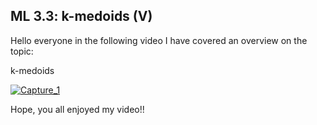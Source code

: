 ## ML 3.3: k-medoids (V)
Hello everyone in the following video I have covered an overview on the topic:

k-medoids

[![Capture_1](https://user-images.githubusercontent.com/79050917/135973309-020ed69f-7411-4fe7-97aa-5f9df2455272.PNG)](https://drive.google.com/file/d/13tqNt8g3w0nK1Fx7Ly-tePIax2Qd0Axh/view?usp=sharing)

Hope, you all enjoyed my video!!
